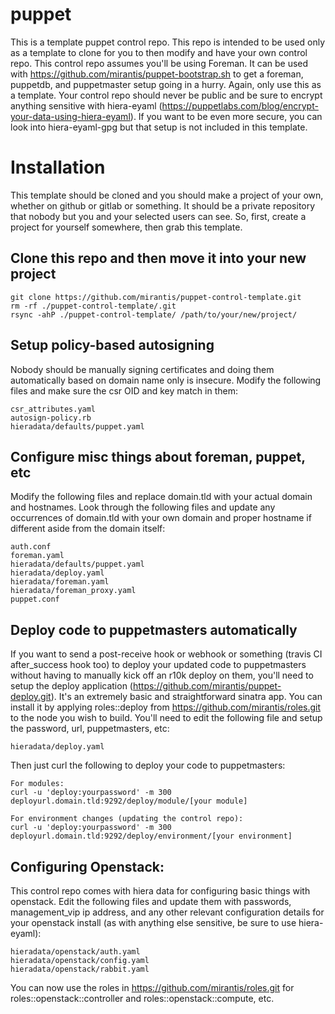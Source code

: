 puppet
======

This is a template puppet control repo.  This repo is intended to be used only as a template to clone for you to then modify and have your own control repo.  This control repo assumes you'll be using Foreman.  It can be used with https://github.com/mirantis/puppet-bootstrap.sh to get a foreman, puppetdb, and puppetmaster setup going in a hurry.  Again, only use this as a template.  Your control repo should never be public and be sure to encrypt anything sensitive with hiera-eyaml (https://puppetlabs.com/blog/encrypt-your-data-using-hiera-eyaml).  If you want to be even more secure, you can look into hiera-eyaml-gpg but that setup is not included in this template.

# Installation
This template should be cloned and you should make a project of your own, whether on github or gitlab or something.  It should be a private repository that nobody but you and your selected users can see.  So, first, create a project for yourself somewhere, then grab this template.

## Clone this repo and then move it into your new project
```
git clone https://github.com/mirantis/puppet-control-template.git
rm -rf ./puppet-control-template/.git
rsync -ahP ./puppet-control-template/ /path/to/your/new/project/
```

## Setup policy-based autosigning
Nobody should be manually signing certificates and doing them automatically based on domain name only is insecure. Modify the following files and make sure the csr OID and key match in them:
```
csr_attributes.yaml
autosign-policy.rb
hieradata/defaults/puppet.yaml
```

## Configure misc things about foreman, puppet, etc
Modify the following files and replace domain.tld with your actual domain and hostnames.  Look through the following files and update any occurrences of domain.tld with your own domain and proper hostname if different aside from the domain itself:
```
auth.conf
foreman.yaml
hieradata/defaults/puppet.yaml
hieradata/deploy.yaml
hieradata/foreman.yaml
hieradata/foreman_proxy.yaml
puppet.conf
```

## Deploy code to puppetmasters automatically
If you want to send a post-receive hook or webhook or something (travis CI after_success hook too) to deploy your updated code to puppetmasters without having to manually kick off an r10k deploy on them, you'll need to setup the deploy application (https://github.com/mirantis/puppet-deploy.git).  It's an extremely basic and straightforward sinatra app.  You can install it by applying roles::deploy from https://github.com/mirantis/roles.git to the node you wish to build. You'll need to edit the following file and setup the password, url, puppetmasters, etc:
```
hieradata/deploy.yaml
```

Then just curl the following to deploy your code to puppetmasters:
```
For modules:
curl -u 'deploy:yourpassword' -m 300 deployurl.domain.tld:9292/deploy/module/[your module]

For environment changes (updating the control repo):
curl -u 'deploy:yourpassword' -m 300 deployurl.domain.tld:9292/deploy/environment/[your environment]
```

## Configuring Openstack:
This control repo comes with hiera data for configuring basic things with openstack.  Edit the following files and update them with passwords, management_vip ip address, and any other relevant configuration details for your openstack install (as with anything else sensitive, be sure to use hiera-eyaml):
```
hieradata/openstack/auth.yaml
hieradata/openstack/config.yaml
hieradata/openstack/rabbit.yaml
```
You can now use the roles in https://github.com/mirantis/roles.git for roles::openstack::controller and roles::openstack::compute, etc.
